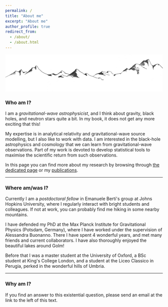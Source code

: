 ```yaml
---
permalink: /
title: "About me"
excerpt: "About me"
author_profile: true
redirect_from: 
  - /about/
  - /about.html
---
```


 

![image info](./pictures/minimal_mountain.png)



### Who am I?

I am a *gravitational-wave astrophysicist*, and I think about gravity, black holes, and neutron stars quite a bit. In my book, it does not get any more exciting that this! 

My expertise is in analytical relativity and gravitational-wave source modelling, but I also like to work with data. I am interested in the black-hole astrophysics and cosmology that we can learn from gravitational-wave observations. Part of my work is devoted to develop statistical tools to maximise the scientific return from such observations.

In this page you can find more about my research by browsing through [the dedicated page](https://aantonelli94.github.io/research/) or my [publications](https://aantonelli94.github.io/publications/).

-------------

### Where am/was I?

Currently I am a *postdoctoral fellow* in Emanuele Berti's group at Johns Hopkins University, where I regularly interact with bright students and colleagues. If not at work, you can probably find me hiking in some nearby mountains.

I have defended my PhD at the Max Planck Institute for Gravitational Physics (Potsdam, Germany), where I have worked under the supervision of Alessandra Buonanno.
There I have spent 4 wonderful years, and met many friends and current collaborators. I have also thoroughly enjoyed the beautiful lakes around Golm!

Before that I was a master student at the University of Oxford, a BSc student at King's College London, and a student at the Liceo Classico in Perugia, perked in the wonderful hills of Umbria.


-------------

### Why am I?

If you find an answer to this existential question, please send an email at the link to the left of this text.

